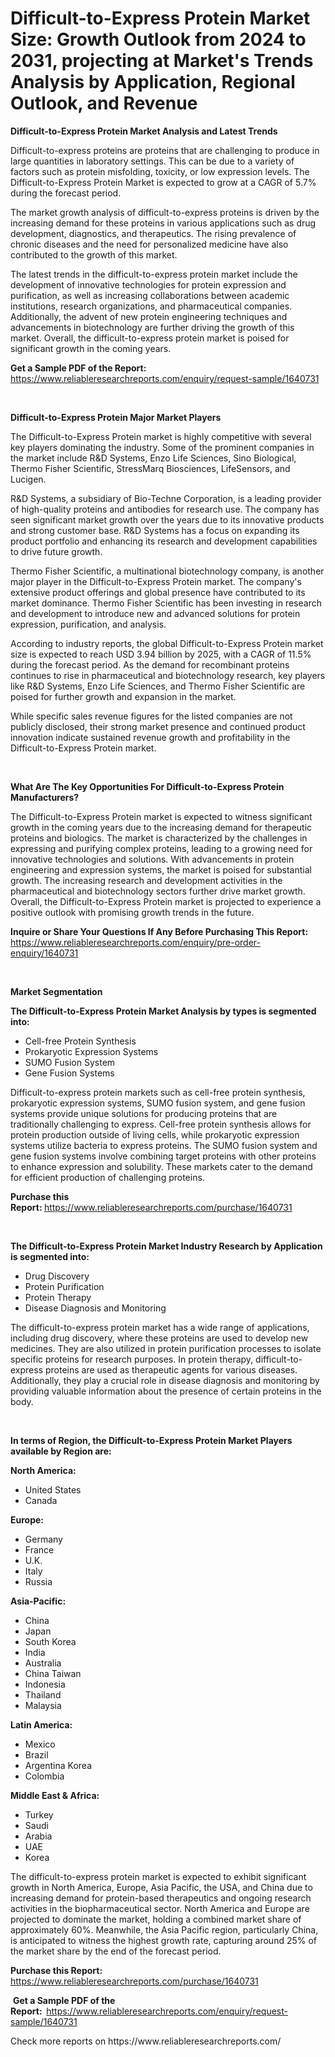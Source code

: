 <p><h1>Difficult-to-Express Protein Market Size: Growth Outlook from 2024 to 2031, projecting at Market's Trends Analysis by Application, Regional Outlook, and Revenue</h1></p><p><strong>Difficult-to-Express Protein Market Analysis and Latest Trends</strong></p>
<p><p>Difficult-to-express proteins are proteins that are challenging to produce in large quantities in laboratory settings. This can be due to a variety of factors such as protein misfolding, toxicity, or low expression levels. The Difficult-to-Express Protein Market is expected to grow at a CAGR of 5.7% during the forecast period.</p><p>The market growth analysis of difficult-to-express proteins is driven by the increasing demand for these proteins in various applications such as drug development, diagnostics, and therapeutics. The rising prevalence of chronic diseases and the need for personalized medicine have also contributed to the growth of this market.</p><p>The latest trends in the difficult-to-express protein market include the development of innovative technologies for protein expression and purification, as well as increasing collaborations between academic institutions, research organizations, and pharmaceutical companies. Additionally, the advent of new protein engineering techniques and advancements in biotechnology are further driving the growth of this market. Overall, the difficult-to-express protein market is poised for significant growth in the coming years.</p></p>
<p><strong>Get a Sample PDF of the Report:&nbsp;</strong> <a href="https://www.reliableresearchreports.com/enquiry/request-sample/1640731">https://www.reliableresearchreports.com/enquiry/request-sample/1640731</a></p>
<p>&nbsp;</p>
<p><strong>Difficult-to-Express Protein Major Market Players</strong></p>
<p><p>The Difficult-to-Express Protein market is highly competitive with several key players dominating the industry. Some of the prominent companies in the market include R&D Systems, Enzo Life Sciences, Sino Biological, Thermo Fisher Scientific, StressMarq Biosciences, LifeSensors, and Lucigen.</p><p>R&D Systems, a subsidiary of Bio-Techne Corporation, is a leading provider of high-quality proteins and antibodies for research use. The company has seen significant market growth over the years due to its innovative products and strong customer base. R&D Systems has a focus on expanding its product portfolio and enhancing its research and development capabilities to drive future growth.</p><p>Thermo Fisher Scientific, a multinational biotechnology company, is another major player in the Difficult-to-Express Protein market. The company's extensive product offerings and global presence have contributed to its market dominance. Thermo Fisher Scientific has been investing in research and development to introduce new and advanced solutions for protein expression, purification, and analysis.</p><p>According to industry reports, the global Difficult-to-Express Protein market size is expected to reach USD 3.94 billion by 2025, with a CAGR of 11.5% during the forecast period. As the demand for recombinant proteins continues to rise in pharmaceutical and biotechnology research, key players like R&D Systems, Enzo Life Sciences, and Thermo Fisher Scientific are poised for further growth and expansion in the market.</p><p>While specific sales revenue figures for the listed companies are not publicly disclosed, their strong market presence and continued product innovation indicate sustained revenue growth and profitability in the Difficult-to-Express Protein market.</p></p>
<p>&nbsp;</p>
<p><strong>What Are The Key Opportunities For Difficult-to-Express Protein Manufacturers?</strong></p>
<p><p>The Difficult-to-Express Protein market is expected to witness significant growth in the coming years due to the increasing demand for therapeutic proteins and biologics. The market is characterized by the challenges in expressing and purifying complex proteins, leading to a growing need for innovative technologies and solutions. With advancements in protein engineering and expression systems, the market is poised for substantial growth. The increasing research and development activities in the pharmaceutical and biotechnology sectors further drive market growth. Overall, the Difficult-to-Express Protein market is projected to experience a positive outlook with promising growth trends in the future.</p></p>
<p><strong>Inquire or Share Your Questions If Any Before Purchasing This Report:</strong> <a href="https://www.reliableresearchreports.com/enquiry/pre-order-enquiry/1640731">https://www.reliableresearchreports.com/enquiry/pre-order-enquiry/1640731</a></p>
<p>&nbsp;</p>
<p><strong>Market Segmentation</strong></p>
<p><strong>The Difficult-to-Express Protein Market Analysis by types is segmented into:</strong></p>
<p><ul><li>Cell-free Protein Synthesis</li><li>Prokaryotic Expression Systems</li><li>SUMO Fusion System</li><li>Gene Fusion Systems</li></ul></p>
<p><p>Difficult-to-express protein markets such as cell-free protein synthesis, prokaryotic expression systems, SUMO fusion system, and gene fusion systems provide unique solutions for producing proteins that are traditionally challenging to express. Cell-free protein synthesis allows for protein production outside of living cells, while prokaryotic expression systems utilize bacteria to express proteins. The SUMO fusion system and gene fusion systems involve combining target proteins with other proteins to enhance expression and solubility. These markets cater to the demand for efficient production of challenging proteins.</p></p>
<p><strong>Purchase this Report:&nbsp;</strong><a href="https://www.reliableresearchreports.com/purchase/1640731">https://www.reliableresearchreports.com/purchase/1640731</a></p>
<p>&nbsp;</p>
<p><strong>The Difficult-to-Express Protein Market Industry Research by Application is segmented into:</strong></p>
<p><ul><li>Drug Discovery</li><li>Protein Purification</li><li>Protein Therapy</li><li>Disease Diagnosis and Monitoring</li></ul></p>
<p><p>The difficult-to-express protein market has a wide range of applications, including drug discovery, where these proteins are used to develop new medicines. They are also utilized in protein purification processes to isolate specific proteins for research purposes. In protein therapy, difficult-to-express proteins are used as therapeutic agents for various diseases. Additionally, they play a crucial role in disease diagnosis and monitoring by providing valuable information about the presence of certain proteins in the body.</p></p>
<p>&nbsp;</p>
<p><strong>In terms of Region, the Difficult-to-Express Protein Market Players available by Region are:</strong></p>
<p>
    <p> <strong> North America: </strong>
        <ul>
            <li>United States</li>
            <li>Canada</li>
        </ul>
        </p> 
    <p> <strong> Europe: </strong>
        <ul>
            <li>Germany</li>
            <li>France</li>
            <li>U.K.</li>
            <li>Italy</li>
            <li>Russia</li>
        </ul>
        </p> 
    <p> <strong> Asia-Pacific: </strong>
        <ul>
            <li>China</li>
            <li>Japan</li>
            <li>South Korea</li>
            <li>India</li>
            <li>Australia</li>
            <li>China Taiwan</li>
            <li>Indonesia</li>
            <li>Thailand</li>
            <li>Malaysia</li>
        </ul>
        </p> 
    <p> <strong> Latin America: </strong>
        <ul>
            <li>Mexico</li>
            <li>Brazil</li>
            <li>Argentina Korea</li>
            <li>Colombia</li>
        </ul>
        </p> 
    <p> <strong> Middle East & Africa: </strong>
        <ul>
            <li>Turkey</li>
            <li>Saudi</li>
            <li>Arabia</li>
            <li>UAE</li>
            <li>Korea</li>
        </ul>
    </p>
    </p>
<p><p>The difficult-to-express protein market is expected to exhibit significant growth in North America, Europe, Asia Pacific, the USA, and China due to increasing demand for protein-based therapeutics and ongoing research activities in the biopharmaceutical sector. North America and Europe are projected to dominate the market, holding a combined market share of approximately 60%. Meanwhile, the Asia Pacific region, particularly China, is anticipated to witness the highest growth rate, capturing around 25% of the market share by the end of the forecast period.</p></p>
<p><strong>Purchase this Report: </strong><a href="https://www.reliableresearchreports.com/purchase/1640731">https://www.reliableresearchreports.com/purchase/1640731</a></p>
<p>&nbsp;<strong>Get a Sample PDF of the Report:&nbsp;&nbsp;</strong><a href="https://www.reliableresearchreports.com/enquiry/request-sample/1640731">https://www.reliableresearchreports.com/enquiry/request-sample/1640731</a></p>
<p><strong></strong></p>
<p>Check more reports on https://www.reliableresearchreports.com/</p>